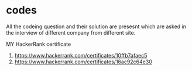# codes
All the codeing question and their solution are presesnt which are asked in the interview of different company from different site.

MY HackerRank certificate
1. https://www.hackerrank.com/certificates/10ffb7afaec5
2. https://www.hackerrank.com/certificates/16ac92c64e30
